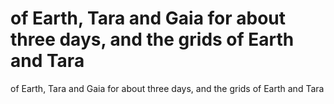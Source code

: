 # of Earth, Tara and Gaia for about three days, and the grids of Earth and Tara

of Earth, Tara and Gaia for about three days, and the grids of Earth and Tara